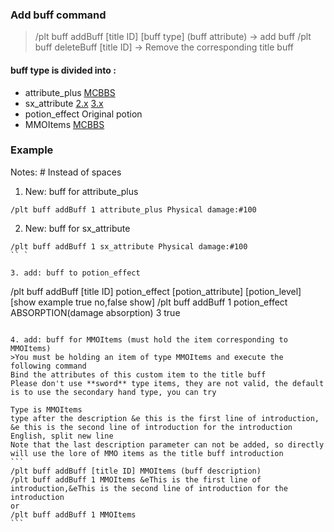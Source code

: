 ### Add buff command

> /plt buff addBuff [title ID] [buff type] (buff attribute) -> add buff
> /plt buff deleteBuff [title ID] -> Remove the corresponding title buff

#### buff type is divided into :
* attribute_plus [MCBBS](https://www.mcbbs.net/thread-898670-1-1.html)
* sx_attribute [2.x](https://www.mcbbs.net/thread-793362-1-1.html) [3.x](https://www.mcbbs.net/thread-1083840-1-1.html)
* potion_effect Original potion
* MMOItems [MCBBS](https://www.mcbbs.net/thread-1104772-1-1.html)

### Example
Notes: # Instead of spaces
1. New: buff for attribute_plus
```
/plt buff addBuff 1 attribute_plus Physical damage:#100
```

2. New: buff for sx_attribute
```
/plt buff addBuff 1 sx_attribute Physical damage:#100
`` `

3. add: buff to potion_effect
```
/plt buff addBuff [title ID] potion_effect [potion_attribute] [potion_level] [show example true no,false show]
/plt buff addBuff 1 potion_effect ABSORPTION(damage absorption) 3 true
```` New: MMOItems

4. add: buff for MMOItems (must hold the item corresponding to MMOItems)
>You must be holding an item of type MMOItems and execute the following command  
Bind the attributes of this custom item to the title buff  
Please don't use **sword** type items, they are not valid, the default is to use the secondary hand type, you can try

Type is MMOItems  
type after the description &e this is the first line of introduction, &e this is the second line of introduction for the introduction English, split new line  
Note that the last description parameter can not be added, so directly will use the lore of MMO items as the title buff introduction
```
/plt buff addBuff [title ID] MMOItems (buff description)
/plt buff addBuff 1 MMOItems &eThis is the first line of introduction,&eThis is the second line of introduction for the introduction
or
/plt buff addBuff 1 MMOItems
```
